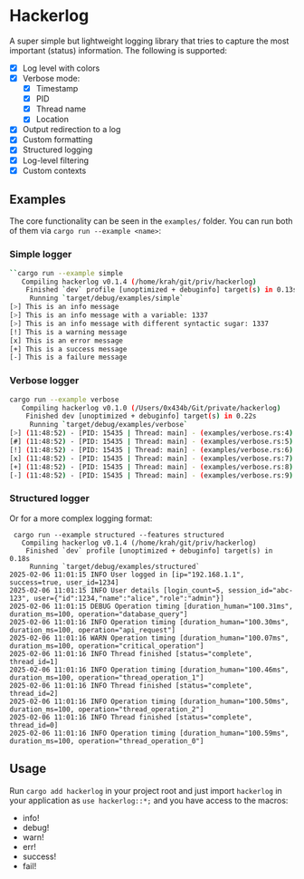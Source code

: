 # Hackerlog

A super simple but lightweight logging library that tries to capture the most important
(status) information. The following is supported:

- [x] Log level with colors
- [x] Verbose mode:
  - [x] Timestamp
  - [x] PID
  - [x] Thread name
  - [x] Location
- [x] Output redirection to a log
- [x] Custom formatting
- [x] Structured logging
- [x] Log-level filtering
- [x] Custom contexts

## Examples

The core functionality can be seen in the `examples/` folder.
You can run both of them via `cargo run --example <name>`:

### Simple logger

```bash
``cargo run --example simple
   Compiling hackerlog v0.1.4 (/home/krah/git/priv/hackerlog)
    Finished `dev` profile [unoptimized + debuginfo] target(s) in 0.13s
     Running `target/debug/examples/simple`
[>] This is an info message
[>] This is an info message with a variable: 1337
[>] This is an info message with different syntactic sugar: 1337
[!] This is a warning message
[x] This is an error message
[+] This is a success message
[-] This is a failure message
```

### Verbose logger

```bash
cargo run --example verbose
   Compiling hackerlog v0.1.0 (/Users/0x434b/Git/private/hackerlog)
    Finished dev [unoptimized + debuginfo] target(s) in 0.22s
     Running `target/debug/examples/verbose`
[>] (11:48:52) - [PID: 15435 | Thread: main] - (examples/verbose.rs:4) : This is an info message
[#] (11:48:52) - [PID: 15435 | Thread: main] - (examples/verbose.rs:5) : This is a debug message
[!] (11:48:52) - [PID: 15435 | Thread: main] - (examples/verbose.rs:6) : This is a warning message
[x] (11:48:52) - [PID: 15435 | Thread: main] - (examples/verbose.rs:7) : This is an error message
[+] (11:48:52) - [PID: 15435 | Thread: main] - (examples/verbose.rs:8) : This is a success message
[-] (11:48:52) - [PID: 15435 | Thread: main] - (examples/verbose.rs:9) : This is a failure message
```

### Structured logger

Or for a more complex logging format:

```
 cargo run --example structured --features structured
   Compiling hackerlog v0.1.4 (/home/krah/git/priv/hackerlog)
    Finished `dev` profile [unoptimized + debuginfo] target(s) in 0.18s
     Running `target/debug/examples/structured`
2025-02-06 11:01:15 INFO User logged in [ip="192.168.1.1", success=true, user_id=1234]
2025-02-06 11:01:15 INFO User details [login_count=5, session_id="abc-123", user={"id":1234,"name":"alice","role":"admin"}]
2025-02-06 11:01:15 DEBUG Operation timing [duration_human="100.31ms", duration_ms=100, operation="database_query"]
2025-02-06 11:01:16 INFO Operation timing [duration_human="100.30ms", duration_ms=100, operation="api_request"]
2025-02-06 11:01:16 WARN Operation timing [duration_human="100.07ms", duration_ms=100, operation="critical_operation"]
2025-02-06 11:01:16 INFO Thread finished [status="complete", thread_id=1]
2025-02-06 11:01:16 INFO Operation timing [duration_human="100.46ms", duration_ms=100, operation="thread_operation_1"]
2025-02-06 11:01:16 INFO Thread finished [status="complete", thread_id=2]
2025-02-06 11:01:16 INFO Operation timing [duration_human="100.50ms", duration_ms=100, operation="thread_operation_2"]
2025-02-06 11:01:16 INFO Thread finished [status="complete", thread_id=0]
2025-02-06 11:01:16 INFO Operation timing [duration_human="100.59ms", duration_ms=100, operation="thread_operation_0"]
```

## Usage

Run `cargo add hackerlog` in your project root and just import `hackerlog` in your application as `use hackerlog::*;` and you have access to the macros:

- info!
- debug!
- warn!
- err!
- success!
- fail!
